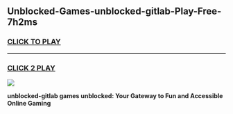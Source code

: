 
## Unblocked-Games-unblocked-gitlab-Play-Free-7h2ms
<h3>
<a href="https://premium76.site?title=unblocked-gitlab&ref=18A1">CLICK TO PLAY</a></h3>
<hr>

<h3>
<a href="https://premium76.site?title=unblocked-gitlab&ref=18A1">CLICK 2 PLAY</a>
  
</h3>

<a href="https://premium76.site?title=unblocked-gitlab&ref=18A1"><img src="https://clearcache.store/games.png"></a>


**unblocked-gitlab games unblocked: Your Gateway to Fun and Accessible Online Gaming**
